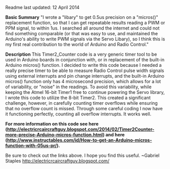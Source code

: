 Readme last updated: 12 April 2014

**Basic Summary**
"I wrote a "libary" to get 0.5us precision on a "micros()" replacement function, so that I can get repeatable results reading a PWM or PPM signal, to within 1us.  I searched all around the internet and could not find something comparable (or that was easy to use, and maintained the Arduino's ability to write PWM signals via the Servo Libary), so I think this is my first real contribution to the world of Arduino and Radio Control."  

**Description**
This Timer2_Counter code is a very generic timer tool to be used in Arduino boards in conjunction with, or in replacement of the built-in Arduino micros() function.  I decided to write this code because I needed a really precise timer to be able to measure Radio Control pulse width signals using external interrupts and pin change interrupts, and the built-in Arduino micros() function only has 4 microsecond precision, which allows for a lot of variability, or "noise" in the readings.  To avoid this variability, while keeping the Atmel 16-bit Timer1 free to continue powering the Servo library, I wrote this code to utilize the 8-bit Timer2.  This created a significant challenge, however, in carefully counting timer overflows while ensuring that no overflow count is missed.  Through some careful coding I now have it functioning perfectly, counting all overflow interrupts.  It works well.

**For more information on this code see here (http://electricrcaircraftguy.blogspot.com/2014/02/Timer2Counter-more-precise-Arduino-micros-function.html) and here (http://www.instructables.com/id/How-to-get-an-Arduino-micros-function-with-05us-pr/).**

Be sure to check out the links above.  I hope you find this useful.
~Gabriel Staples
http://electricrcaircraftguy.blogspot.com/